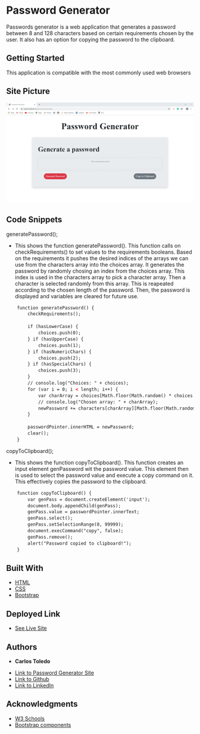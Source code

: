 # Password Generator

Passwords generator is a web application that generates a password between 8 and 128 characters based on certain requirements chosen by the user. It also has an option for copying the password to the clipboard.

## Getting Started

This application is compatible with the most commonly used web browsers

## Site Picture

![Site](assets/images/site-pic.png)

## Code Snippets

generatePassword();
* This shows the function generatePassword(). This function calls on checkRequirements() to set values to the requirements booleans. Based on the requirements it pushes the desired indices of the arrays we can use from the characters array into the choices array. It generates the password by randomly chosing an index from the choices array. This index is used in the characters array to pick a character array. Then a character is selected randomly from this array. This is reapeated according to the chosen length of the password. Then, the password is displayed and variables are cleared for future use.

```html
    function generatePassword() {
        checkRequirements();

        if (hasLowerCase) {
            choices.push(0);
        } if (hasUpperCase) {
            choices.push(1);
        } if (hasNumericChars) {
            choices.push(2);
        } if (hasSpecialChars) {
            choices.push(3);
        }
        // console.log("Choices: " + choices);
        for (var i = 0; i < length; i++) {
            var charArray = choices[Math.floor(Math.random() * choices.length)];
            // console.log("Chosen array: " + charArray);
            newPassword += characters[charArray][Math.floor(Math.random() * characters[charArray].length)];
        }

        passwordPointer.innerHTML = newPassword;
        clear();
    }
```

copyToClipboard();

* This shows the function copyToClipboard(). This function creates an input element genPassword wit the password value. This element then is used to select the password value and execute a copy command on it. This effectively copies the password to the clipboard. 

```html
    function copyToClipboard() {
        var genPass = document.createElement('input');
        document.body.appendChild(genPass);
        genPass.value = passwordPointer.innerText;
        genPass.select();
        genPass.setSelectionRange(0, 99999);
        document.execCommand("copy", false);
        genPass.remove();
        alert("Password copied to clipboard!");
    }
```

## Built With

* [HTML](https://developer.mozilla.org/en-US/docs/Web/HTML)
* [CSS](https://developer.mozilla.org/en-US/docs/Web/CSS)
* [Bootstrap](https://getbootstrap.com/)

## Deployed Link

* [See Live Site](https://kqarlos.github.io/password-generator/index.html)

## Authors

* **Carlos Toledo** 

- [Link to Password Generator Site](https://github.com/kqarlos/password-generator)
- [Link to Github](https://www.github.com/kqarlos)
- [Link to LinkedIn](https://www.linkedin.com/in/carlos-toledo415/)


## Acknowledgments

* [W3 Schools](https://www.w3schools.com/)
* [Bootstrap components](https://getbootstrap.com/docs/4.4/components/navbar/)